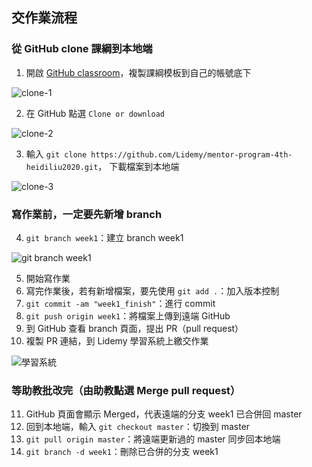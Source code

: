 ## 交作業流程

### 從 GitHub clone 課綱到本地端

1. 開啟 [GitHub classroom](https://classroom.github.com/a/SbDvk2VA)，複製課綱模板到自己的帳號底下

![clone-1](https://i.imgur.com/UBpEFxx.png)

2. 在 GitHub 點選 `Clone or download`

![clone-2](https://i.imgur.com/3S4xeqG.png)

3. 輸入 `git clone https://github.com/Lidemy/mentor-program-4th-heidiliu2020.git`，
下載檔案到本地端

![clone-3](https://i.imgur.com/yLDN87s.png)

### 寫作業前，一定要先新增 branch

4. `git branch week1`：建立 branch week1

![git branch week1](https://i.imgur.com/UDU1YvA.png)

5. 開始寫作業
6. 寫完作業後，若有新增檔案，要先使用 `git add .`：加入版本控制
7. `git commit -am "week1_finish"`：進行 commit
8. `git push origin week1`：將檔案上傳到遠端 GitHub
9. 到 GitHub 查看 branch 頁面，提出 PR（pull request）
10. 複製 PR 連結，到 Lidemy 學習系統上繳交作業

![學習系統](https://i.imgur.com/C52SZIQ.png)

### 等助教批改完（由助教點選 Merge pull request）

11. GitHub 頁面會顯示 Merged，代表遠端的分支 week1 已合併回 master
12. 回到本地端，輸入 `git checkout master`：切換到 master
13. `git pull origin master`：將遠端更新過的 master 同步回本地端
14. `git branch -d week1`：刪除已合併的分支 week1